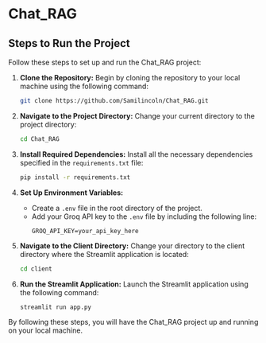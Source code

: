 # Chat_RAG

## Steps to Run the Project

Follow these steps to set up and run the Chat_RAG project:

1. **Clone the Repository:**
    Begin by cloning the repository to your local machine using the following command:
    ```sh
    git clone https://github.com/Samilincoln/Chat_RAG.git
    ```

2. **Navigate to the Project Directory:**
    Change your current directory to the project directory:
    ```sh
    cd Chat_RAG
    ```

3. **Install Required Dependencies:**
    Install all the necessary dependencies specified in the `requirements.txt` file:
    ```sh
    pip install -r requirements.txt
    ```

4. **Set Up Environment Variables:**
    - Create a `.env` file in the root directory of the project.
    - Add your Groq API key to the `.env` file by including the following line:
      ```
      GROQ_API_KEY=your_api_key_here
      ```

5. **Navigate to the Client Directory:**
    Change your directory to the client directory where the Streamlit application is located:
    ```sh
    cd client
    ```

6. **Run the Streamlit Application:**
    Launch the Streamlit application using the following command:
    ```sh
    streamlit run app.py
    ```

By following these steps, you will have the Chat_RAG project up and running on your local machine.